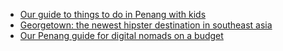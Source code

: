 - [Our guide to things to do in Penang with kids](http://www.wheressharon.com/asia-with-kids/things-to-do-in-penang-with-kids)
- [Georgetown: the newest hipster destination in southeast asia](http://wanderluxe.theluxenomad.com/georgetown-newest-hipster-destination-southeast-asia/)
- [Our Penang guide for digital nomads on a budget](http://www.u-strasse.com/our-penang-guide-for-digital-nomads-on-a-budget/)
